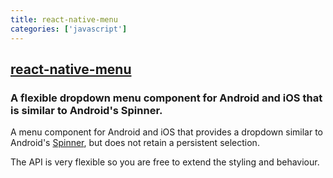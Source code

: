 ```yaml
---
title: react-native-menu
categories: ['javascript']
---
```

## [react-native-menu](https://github.com/jaysoo/react-native-menu)

### A flexible dropdown menu component for Android and iOS that is similar to Android's Spinner.


A menu component for Android and iOS that provides a dropdown similar to Android's
[Spinner](http://developer.android.com/reference/android/widget/Spinner.html), but does not
retain a persistent selection.

The API is very flexible so you are free to extend the styling and behaviour.
